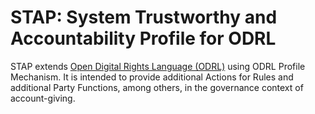 # STAP: System Trustworthy and Accountability Profile for ODRL

STAP extends [Open Digital Rights Language (ODRL)](https://www.w3.org/ns/odrl/2/) using ODRL Profile Mechanism.
It is intended to provide additional Actions for Rules and additional Party Functions, among others, in the governance context of account-giving. 
